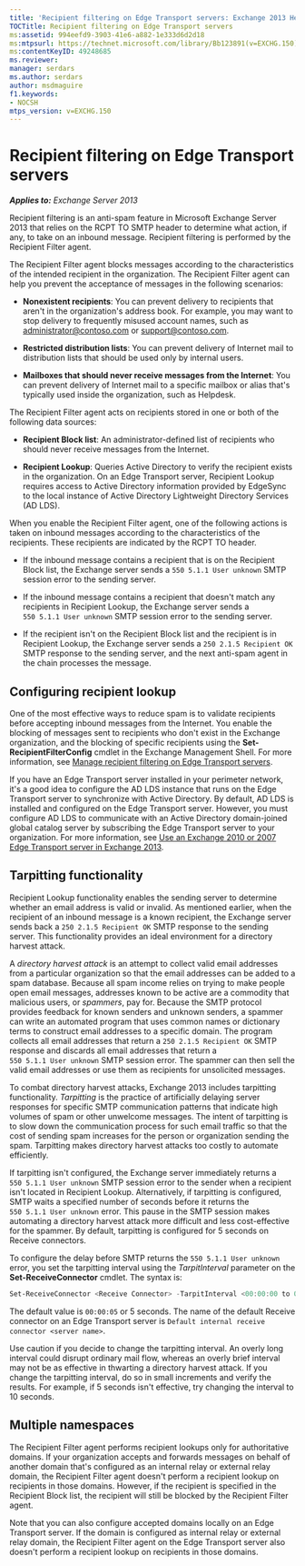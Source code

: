 ```yaml
---
title: 'Recipient filtering on Edge Transport servers: Exchange 2013 Help'
TOCTitle: Recipient filtering on Edge Transport servers
ms:assetid: 994eefd9-3903-41e6-a882-1e333d6d2d18
ms:mtpsurl: https://technet.microsoft.com/library/Bb123891(v=EXCHG.150)
ms:contentKeyID: 49248685
ms.reviewer: 
manager: serdars
ms.author: serdars
author: msdmaguire
f1.keywords:
- NOCSH
mtps_version: v=EXCHG.150
---
```


# Recipient filtering on Edge Transport servers

_**Applies to:** Exchange Server 2013_

Recipient filtering is an anti-spam feature in Microsoft Exchange Server 2013 that relies on the RCPT TO SMTP header to determine what action, if any, to take on an inbound message. Recipient filtering is performed by the Recipient Filter agent.

The Recipient Filter agent blocks messages according to the characteristics of the intended recipient in the organization. The Recipient Filter agent can help you prevent the acceptance of messages in the following scenarios:

- **Nonexistent recipients**: You can prevent delivery to recipients that aren't in the organization's address book. For example, you may want to stop delivery to frequently misused account names, such as administrator@contoso.com or support@contoso.com.

- **Restricted distribution lists**: You can prevent delivery of Internet mail to distribution lists that should be used only by internal users.

- **Mailboxes that should never receive messages from the Internet**: You can prevent delivery of Internet mail to a specific mailbox or alias that's typically used inside the organization, such as Helpdesk.

The Recipient Filter agent acts on recipients stored in one or both of the following data sources:

- **Recipient Block list**: An administrator-defined list of recipients who should never receive messages from the Internet.

- **Recipient Lookup**: Queries Active Directory to verify the recipient exists in the organization. On an Edge Transport server, Recipient Lookup requires access to Active Directory information provided by EdgeSync to the local instance of Active Directory Lightweight Directory Services (AD LDS).

When you enable the Recipient Filter agent, one of the following actions is taken on inbound messages according to the characteristics of the recipients. These recipients are indicated by the RCPT TO header.

- If the inbound message contains a recipient that is on the Recipient Block list, the Exchange server sends a `550 5.1.1 User unknown` SMTP session error to the sending server.

- If the inbound message contains a recipient that doesn't match any recipients in Recipient Lookup, the Exchange server sends a `550 5.1.1 User unknown` SMTP session error to the sending server.

- If the recipient isn't on the Recipient Block list and the recipient is in Recipient Lookup, the Exchange server sends a `250 2.1.5 Recipient OK` SMTP response to the sending server, and the next anti-spam agent in the chain processes the message.

## Configuring recipient lookup

One of the most effective ways to reduce spam is to validate recipients before accepting inbound messages from the Internet. You enable the blocking of messages sent to recipients who don't exist in the Exchange organization, and the blocking of specific recipients using the **Set-RecipientFilterConfig** cmdlet in the Exchange Management Shell. For more information, see [Manage recipient filtering on Edge Transport servers](manage-recipient-filtering-on-edge-transport-servers-exchange-2013-help.md).

If you have an Edge Transport server installed in your perimeter network, it's a good idea to configure the AD LDS instance that runs on the Edge Transport server to synchronize with Active Directory. By default, AD LDS is installed and configured on the Edge Transport server. However, you must configure AD LDS to communicate with an Active Directory domain-joined global catalog server by subscribing the Edge Transport server to your organization. For more information, see [Use an Exchange 2010 or 2007 Edge Transport server in Exchange 2013](use-an-exchange-2010-or-2007-edge-transport-server-in-exchange-2013-exchange-2013-help.md).

## Tarpitting functionality

Recipient Lookup functionality enables the sending server to determine whether an email address is valid or invalid. As mentioned earlier, when the recipient of an inbound message is a known recipient, the Exchange server sends back a `250 2.1.5 Recipient OK` SMTP response to the sending server. This functionality provides an ideal environment for a directory harvest attack.

A *directory harvest attack* is an attempt to collect valid email addresses from a particular organization so that the email addresses can be added to a spam database. Because all spam income relies on trying to make people open email messages, addresses known to be active are a commodity that malicious users, or *spammers*, pay for. Because the SMTP protocol provides feedback for known senders and unknown senders, a spammer can write an automated program that uses common names or dictionary terms to construct email addresses to a specific domain. The program collects all email addresses that return a `250 2.1.5 Recipient OK` SMTP response and discards all email addresses that return a `550 5.1.1 User unknown` SMTP session error. The spammer can then sell the valid email addresses or use them as recipients for unsolicited messages.

To combat directory harvest attacks, Exchange 2013 includes tarpitting functionality. *Tarpitting* is the practice of artificially delaying server responses for specific SMTP communication patterns that indicate high volumes of spam or other unwelcome messages. The intent of tarpitting is to slow down the communication process for such email traffic so that the cost of sending spam increases for the person or organization sending the spam. Tarpitting makes directory harvest attacks too costly to automate efficiently.

If tarpitting isn't configured, the Exchange server immediately returns a `550 5.1.1 User unknown` SMTP session error to the sender when a recipient isn't located in Recipient Lookup. Alternatively, if tarpitting is configured, SMTP waits a specified number of seconds before it returns the `550 5.1.1 User unknown` error. This pause in the SMTP session makes automating a directory harvest attack more difficult and less cost-effective for the spammer. By default, tarpitting is configured for 5 seconds on Receive connectors.

To configure the delay before SMTP returns the `550 5.1.1 User unknown` error, you set the tarpitting interval using the *TarpitInterval* parameter on the **Set-ReceiveConnector** cmdlet. The syntax is:

```powershell
Set-ReceiveConnector <Receive Connector> -TarpitInterval <00:00:00 to 00:10:00>
```

The default value is `00:00:05` or 5 seconds. The name of the default Receive connector on an Edge Transport server is `Default internal receive connector <server name>`.

Use caution if you decide to change the tarpitting interval. An overly long interval could disrupt ordinary mail flow, whereas an overly brief interval may not be as effective in thwarting a directory harvest attack. If you change the tarpitting interval, do so in small increments and verify the results. For example, if 5 seconds isn't effective, try changing the interval to 10 seconds.

## Multiple namespaces

The Recipient Filter agent performs recipient lookups only for authoritative domains. If your organization accepts and forwards messages on behalf of another domain that's configured as an internal relay or external relay domain, the Recipient Filter agent doesn't perform a recipient lookup on recipients in those domains. However, if the recipient is specified in the Recipient Block list, the recipient will still be blocked by the Recipient Filter agent.

Note that you can also configure accepted domains locally on an Edge Transport server. If the domain is configured as internal relay or external relay domain, the Recipient Filter agent on the Edge Transport server also doesn't perform a recipient lookup on recipients in those domains.
